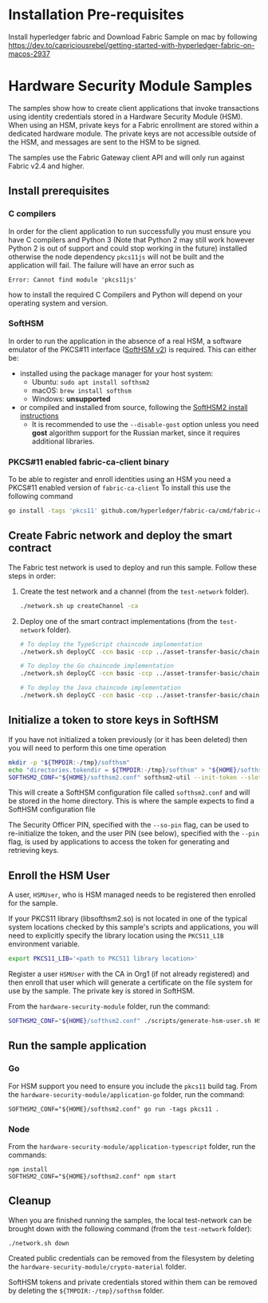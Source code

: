 # Installation Pre-requisites

Install hyperledger fabric and Download Fabric Sample on mac by following https://dev.to/capriciousrebel/getting-started-with-hyperledger-fabric-on-macos-2937

# Hardware Security Module Samples

The samples show how to create client applications that invoke transactions using identity credentials stored in a Hardware Security Module (HSM). When using an HSM, private keys for a Fabric enrollment are stored within a dedicated hardware module. The private keys are not accessible outside of the HSM, and messages are sent to the HSM to be signed.

The samples use the Fabric Gateway client API and will only run against Fabric v2.4 and higher.

## Install prerequisites

### C compilers

In order for the client application to run successfully you must ensure you have C compilers and Python 3 (Note that Python 2 may still work however Python 2 is out of support and could stop working in the future) installed otherwise the node dependency `pkcs11js` will not be built and the application will fail. The failure will have an error such as

```
Error: Cannot find module 'pkcs11js'
```

how to install the required C Compilers and Python will depend on your operating system and version.

### SoftHSM

In order to run the application in the absence of a real HSM, a software emulator of the PKCS#11 interface ([SoftHSM v2](https://www.opendnssec.org/softhsm/)) is required. This can either be:

- installed using the package manager for your host system:
  - Ubuntu: `sudo apt install softhsm2`
  - macOS: `brew install softhsm`
  - Windows: **unsupported**
- or compiled and installed from source, following the [SoftHSM2 install instructions](https://wiki.opendnssec.org/display/SoftHSMDOCS/SoftHSM+Documentation+v2)
  - It is recommended to use the `--disable-gost` option unless you need **gost** algorithm support for the Russian market, since it requires additional libraries.
  
### PKCS#11 enabled fabric-ca-client binary
To be able to register and enroll identities using an HSM you need a PKCS#11 enabled version of `fabric-ca-client`
To install this use the following command

```bash
go install -tags 'pkcs11' github.com/hyperledger/fabric-ca/cmd/fabric-ca-client@latest
```

## Create Fabric network and deploy the smart contract

The Fabric test network is used to deploy and run this sample. Follow these steps in order:

1. Create the test network and a channel (from the `test-network` folder).
   ```bash
   ./network.sh up createChannel -ca
   ```

2. Deploy one of the smart contract implementations (from the `test-network` folder).
   ```bash
   # To deploy the TypeScript chaincode implementation
   ./network.sh deployCC -ccn basic -ccp ../asset-transfer-basic/chaincode-typescript/ -ccl typescript

   # To deploy the Go chaincode implementation
   ./network.sh deployCC -ccn basic -ccp ../asset-transfer-basic/chaincode-go/ -ccl go

   # To deploy the Java chaincode implementation
   ./network.sh deployCC -ccn basic -ccp ../asset-transfer-basic/chaincode-java/ -ccl java
   ```

## Initialize a token to store keys in SoftHSM

If you have not initialized a token previously (or it has been deleted) then you will need to perform this one time operation

```bash
mkdir -p "${TMPDIR:-/tmp}/softhsm"
echo "directories.tokendir = ${TMPDIR:-/tmp}/softhsm" > "${HOME}/softhsm2.conf"
SOFTHSM2_CONF="${HOME}/softhsm2.conf" softhsm2-util --init-token --slot 0 --label "ForFabric" --pin 98765432 --so-pin 1234
```

This will create a SoftHSM configuration file called `softhsm2.conf` and will be stored in the home directory. This is
where the sample expects to find a SoftHSM configuration file

The Security Officer PIN, specified with the `--so-pin` flag, can be used to re-initialize the token,
and the user PIN (see below), specified with the `--pin` flag, is used by applications to access the token for
generating and retrieving keys.

## Enroll the HSM User

A user, `HSMUser`, who is HSM managed needs to be registered then enrolled for the sample.

If your PKCS11 library (libsofthsm2.so) is not located in one of the typical system locations checked by this sample's scripts and applications, you will need to explicitly specify the library location using the `PKCS11_LIB` environment variable.

```bash
export PKCS11_LIB='<path to PKCS11 library location>'
```
Register a user `HSMUser` with the CA in Org1 (if not already registered) and then enroll that user which will generate a certificate on the file system for use by the sample. The private key is stored in SoftHSM.

From the `hardware-security-module` folder, run the command:

```bash
SOFTHSM2_CONF="${HOME}/softhsm2.conf" ./scripts/generate-hsm-user.sh HSMUser
```

## Run the sample application

### Go

For HSM support you need to ensure you include the `pkcs11` build tag. From the `hardware-security-module/application-go` folder, run the command:

```
SOFTHSM2_CONF="${HOME}/softhsm2.conf" go run -tags pkcs11 .
```

### Node

From the `hardware-security-module/application-typescript` folder, run the commands:

```
npm install
SOFTHSM2_CONF="${HOME}/softhsm2.conf" npm start
```

## Cleanup

When you are finished running the samples, the local test-network can be brought down with the following command (from the `test-network` folder):

 ```
./network.sh down
```

Created public credentials can be removed from the filesystem by deleting the `hardware-security-module/crypto-material` folder.

SoftHSM tokens and private credentials stored within them can be removed by deleting the `${TMPDIR:-/tmp}/softhsm` folder.
